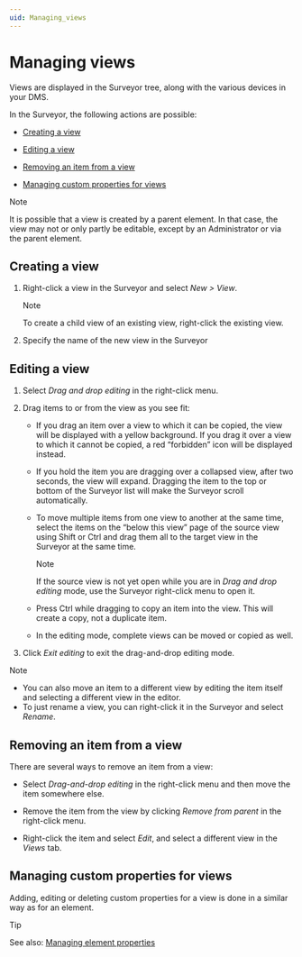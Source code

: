 ```yaml
---
uid: Managing_views
---
```


# Managing views

Views are displayed in the Surveyor tree, along with the various devices in your DMS.

In the Surveyor, the following actions are possible:

- [Creating a view](#creating-a-view)

- [Editing a view](#editing-a-view)

- [Removing an item from a view](#removing-an-item-from-a-view)

- [Managing custom properties for views](#managing-custom-properties-for-views)

> [!NOTE]
> It is possible that a view is created by a parent element. In that case, the view may not or only partly be editable, except by an Administrator or via the parent element.

## Creating a view

1. Right-click a view in the Surveyor and select *New \> View*.

   > [!NOTE]
   > To create a child view of an existing view, right-click the existing view.

1. Specify the name of the new view in the Surveyor

## Editing a view

1. Select *Drag and drop editing* in the right-click menu.

1. Drag items to or from the view as you see fit:

   - If you drag an item over a view to which it can be copied, the view will be displayed with a yellow background. If you drag it over a view to which it cannot be copied, a red “forbidden” icon will be displayed instead.

   - If you hold the item you are dragging over a collapsed view, after two seconds, the view will expand. Dragging the item to the top or bottom of the Surveyor list will make the Surveyor scroll automatically.

   - To move multiple items from one view to another at the same time, select the items on the “below this view” page of the source view using Shift or Ctrl and drag them all to the target view in the Surveyor at the same time.

     > [!NOTE]
     > If the source view is not yet open while you are in *Drag and drop editing* mode, use the Surveyor right-click menu to open it.

   - Press Ctrl while dragging to copy an item into the view. This will create a copy, not a duplicate item.

   - In the editing mode, complete views can be moved or copied as well.

1. Click *Exit editing* to exit the drag-and-drop editing mode.

> [!NOTE]
>
> - You can also move an item to a different view by editing the item itself and selecting a different view in the editor.
> - To just rename a view, you can right-click it in the Surveyor and select *Rename*.

## Removing an item from a view

There are several ways to remove an item from a view:

- Select *Drag-and-drop editing* in the right-click menu and then move the item somewhere else.

- Remove the item from the view by clicking *Remove from parent* in the right-click menu.

- Right-click the item and select *Edit*, and select a different view in the *Views* tab.

## Managing custom properties for views

Adding, editing or deleting custom properties for a view is done in a similar way as for an element.

> [!TIP]
> See also: [Managing element properties](xref:Managing_element_properties)
